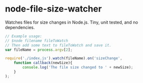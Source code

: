 node-file-size-watcher
===============

Watches files for size changes in Node.js. Tiny, unit tested, and no dependencies.

``` js
// Example usage:
// $node filename fileToWatch
// Then add some text to fileToWatch and save it.
var fileName = process.argv[2];

require('./index.js').watch(fileName).on('sizeChange',
	function callback(newSize){
		console.log('The file size changed to ' + newSize);
	}
);
```
